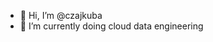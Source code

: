 - 👋 Hi, I’m @czajkuba
- 🌱 I’m currently doing cloud data engineering

<!---
czajkuba/czajkuba is a ✨ special ✨ repository because its `README.md` (this file) appears on your GitHub profile.
You can click the Preview link to take a look at your changes.
--->
